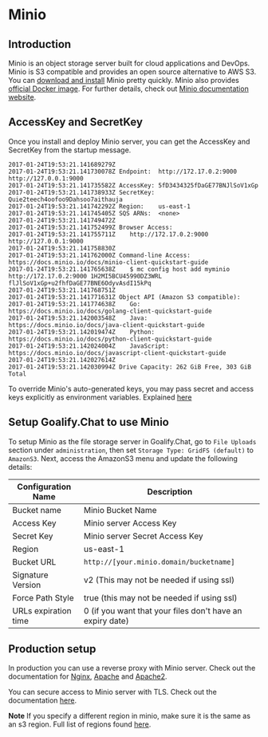 # Minio

## Introduction

Minio is an object storage server built for cloud applications and DevOps. Minio is S3 compatible and provides an open source
alternative to AWS S3. You can [download and install](https://minio.io/downloads) Minio pretty quickly. Minio also provides [official Docker image](https://hub.docker.com/r/minio/minio/). For further details, check out [Minio documentation website](https://docs.minio.io/).

## AccessKey and SecretKey

Once you install and deploy Minio server, you can get the AccessKey and SecretKey from the startup message.

    2017-01-24T19:53:21.141689279Z
    2017-01-24T19:53:21.141730078Z Endpoint:  http://172.17.0.2:9000  http://127.0.0.1:9000
    2017-01-24T19:53:21.141735582Z AccessKey: 5fD3434325fDaGE77BNJlSoV1xGp
    2017-01-24T19:53:21.141738933Z SecretKey: Quie2teech4oofoo9Dahsoo7aithauja
    2017-01-24T19:53:21.141742292Z Region:    us-east-1
    2017-01-24T19:53:21.141745405Z SQS ARNs:  <none>
    2017-01-24T19:53:21.141749472Z
    2017-01-24T19:53:21.141752499Z Browser Access:
    2017-01-24T19:53:21.141755711Z    http://172.17.0.2:9000  http://127.0.0.1:9000
    2017-01-24T19:53:21.141758830Z
    2017-01-24T19:53:21.141762000Z Command-line Access: https://docs.minio.io/docs/minio-client-quickstart-guide
    2017-01-24T19:53:21.141765638Z    $ mc config host add myminio http://172.17.0.2:9000 1H2MI5BCU45990DZ3WRL flJlSoV1xGp+u2fhfDaGE77BNE6OdyvAsdI15kPq
    2017-01-24T19:53:21.141768751Z
    2017-01-24T19:53:21.141771631Z Object API (Amazon S3 compatible):
    2017-01-24T19:53:21.141774638Z    Go:         https://docs.minio.io/docs/golang-client-quickstart-guide
    2017-01-24T19:53:21.142003548Z    Java:       https://docs.minio.io/docs/java-client-quickstart-guide
    2017-01-24T19:53:21.142019474Z    Python:     https://docs.minio.io/docs/python-client-quickstart-guide
    2017-01-24T19:53:21.142024004Z    JavaScript: https://docs.minio.io/docs/javascript-client-quickstart-guide
    2017-01-24T19:53:21.142027614Z
    2017-01-24T19:53:21.142030994Z Drive Capacity: 262 GiB Free, 303 GiB Total

To override Minio's auto-generated keys, you may pass secret and access keys explicitly as environment variables. Explained [here](https://docs.minio.io/docs/minio-docker-quickstart-guide)

## Setup Goalify.Chat to use Minio

To setup Minio as the file storage server in Goalify.Chat, go to `File Uploads` section under `administration`, then set `Storage Type: GridFS (default)` to `AmazonS3`. Next, access the AmazonS3 menu and update the following details:

| Configuration Name   | Description                                               |
| -------------------- | --------------------------------------------------------- |
| Bucket name          | Minio Bucket Name                                         |
| Access Key           | Minio server Access Key                                   |
| Secret Key           | Minio server Secret Access Key                            |
| Region               | us-east-1                                                 |
| Bucket URL           | `http://[your.minio.domain/bucketname]`                   |
| Signature Version    | v2 (This may not be needed if using ssl)                  |
| Force Path Style     | true (this may not be needed if using ssl)                |
| URLs expiration time | 0 (if you want that your files don't have an expiry date) |

## Production setup

In production you can use a reverse proxy with Minio server. Check out the documentation for [Nginx](https://docs.minio.io/docs/setup-nginx-proxy-with-minio#main), [Apache](https://docs.minio.io/docs/setup-apache-http-proxy-with-minio-server) and [Apache2](https://www.digitalocean.com/community/tutorials/how-to-use-apache-http-server-as-reverse-proxy-using-mod_proxy-extension).

You can secure access to Minio server with TLS. Check out the documentation [here](https://docs.minio.io/docs/how-to-secure-access-to-minio-server-with-tls).

**Note** If you specify a different region in minio, make sure it is the same as an s3 region.  Full list of regions found [here](https://docs.aws.amazon.com/AWSEC2/latest/UserGuide/using-regions-availability-zones.html#concepts-available-regions).
